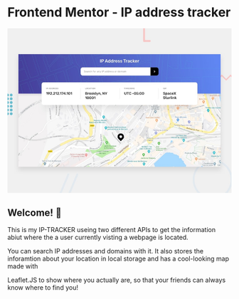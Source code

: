 # Frontend Mentor - IP address tracker

![Design preview for the IP address tracker coding challenge](./design/desktop-preview.jpg)

## Welcome! 👋

This is my IP-TRACKER useing two different APIs to get the information abiut where the a user currently visting a webpage is located.

You can search IP addresses and domains with it. It also stores the inforamtion about your location in local storage and has a cool-looking map made with 

Leaflet.JS to show where you actually are, so that your friends can always know where to find you! 
